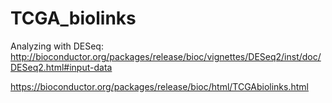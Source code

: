 # TCGA_biolinks

Analyzing with DESeq:
http://bioconductor.org/packages/release/bioc/vignettes/DESeq2/inst/doc/DESeq2.html#input-data

https://bioconductor.org/packages/release/bioc/html/TCGAbiolinks.html
